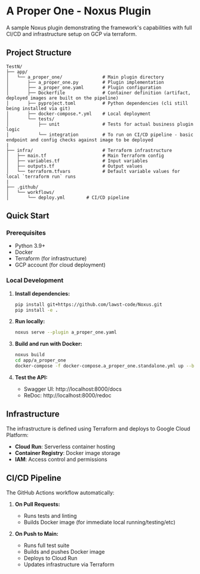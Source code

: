 # A Proper One - Noxus Plugin

A sample Noxus plugin demonstrating the framework's capabilities with full CI/CD and infrastructure setup on GCP via terraform.

## Project Structure

```
TestN/
├── app/
│   └── a_proper_one/               # Main plugin directory
│       ├── a_proper_one.py         # Plugin implementation
│       ├── a_proper_one.yaml       # Plugin configuration
│       ├── Dockerfile              # Container definition (artifact, deployed images are built on the pipeline)
│       ├── pyproject.toml          # Python dependencies (cli still being installed via git)
│       ├── docker-compose.*.yml    # Local deployment
│       └── tests/  
│           ├── unit                # Tests for actual business plugin logic
│           └── integration         # To run on CI/CD pipeline - basic endpoint and config checks against image to be deployed   
|   
├── infra/                          # Terraform infrastructure
│   ├── main.tf                     # Main Terraform config
│   ├── variables.tf                # Input variables
│   ├── outputs.tf                  # Output values
│   └── terraform.tfvars            # Default variable values for local `terraform run` runs
|
├── .github/
│   └── workflows/
│       └── deploy.yml        # CI/CD pipeline
```

## Quick Start

### Prerequisites

- Python 3.9+
- Docker
- Terraform (for infrastructure)
- GCP account (for cloud deployment)

### Local Development

1. **Install dependencies:**
   ```bash
   pip install git+https://github.com/lawst-code/Noxus.git
   pip install -e .
   ```

2. **Run locally:**
   ```bash
   noxus serve --plugin a_proper_one.yaml
   ```

3. **Build and run with Docker:**
   ```bash
   noxus build
   cd app/a_proper_one
   docker-compose -f docker-compose.a_proper_one.standalone.yml up --build
   ```

4. **Test the API:**
   - Swagger UI: http://localhost:8000/docs
   - ReDoc: http://localhost:8000/redoc


## Infrastructure

The infrastructure is defined using Terraform and deploys to Google Cloud Platform:

- **Cloud Run**: Serverless container hosting
- **Container Registry**: Docker image storage
- **IAM**: Access control and permissions


## CI/CD Pipeline

The GitHub Actions workflow automatically:

1. **On Pull Requests:**
   - Runs tests and linting
   - Builds Docker image (for immediate local running/testing/etc)

2. **On Push to Main:**
   - Runs full test suite
   - Builds and pushes Docker image
   - Deploys to Cloud Run
   - Updates infrastructure via Terraform